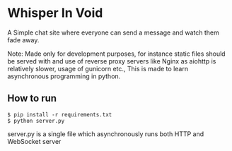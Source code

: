 # Whisper In Void

A Simple chat site where everyone can send a message and watch them fade away.

Note: Made only for development purposes, for instance static files should be served with and use of reverse proxy servers like Nginx as aiohttp is relatively slower, usage of gunicorn etc.,
This is made to learn asynchronous programming in python.

## How to run

```console
$ pip install -r requirements.txt
$ python server.py 
```

server.py is a single file which asynchronously runs both HTTP and WebSocket server

